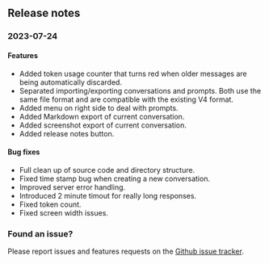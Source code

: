 ## Release notes

### 2023-07-24

#### Features
* Added token usage counter that turns red when older messages are being automatically discarded.
* Separated importing/exporting conversations and prompts. Both use the same file format and are compatible with the
  existing V4 format.
* Added menu on right side to deal with prompts.
* Added Markdown export of current conversation.
* Added screenshot export of current conversation.
* Added release notes button.

#### Bug fixes

* Full clean up of source code and directory structure.
* Fixed time stamp bug when creating a new conversation.
* Improved server error handling.
* Introduced 2 minute timout for really long responses.
* Fixed token count.
* Fixed screen width issues.

### Found an issue?

Please report issues and features requests on the
[Github issue tracker](https://github.com/rijnb/chatty-server/issues).